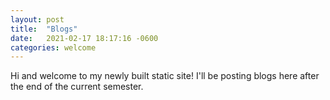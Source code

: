 ```yaml
---
layout: post
title:  "Blogs"
date:   2021-02-17 18:17:16 -0600
categories: welcome
---
```

Hi and welcome to my newly built static site! I'll be posting blogs here after the end of the current semester.